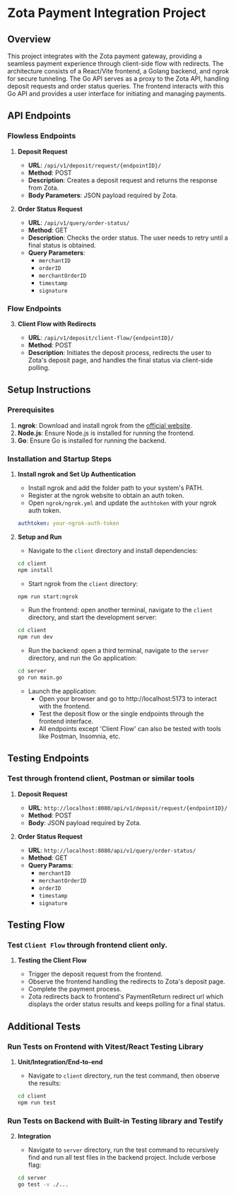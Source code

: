 # Zota Payment Integration Project

## Overview

This project integrates with the Zota payment gateway, providing a seamless payment experience through client-side flow with redirects. The architecture consists of a React/Vite frontend, a Golang backend, and ngrok for secure tunneling. The Go API serves as a proxy to the Zota API, handling deposit requests and order status queries. The frontend interacts with this Go API and provides a user interface for initiating and managing payments.

## API Endpoints

### Flowless Endpoints

1. **Deposit Request**

   - **URL**: `/api/v1/deposit/request/{endpointID}/`
   - **Method**: POST
   - **Description**: Creates a deposit request and returns the response from Zota.
   - **Body Parameters**: JSON payload required by Zota.

2. **Order Status Request**
   - **URL**: `/api/v1/query/order-status/`
   - **Method**: GET
   - **Description**: Checks the order status. The user needs to retry until a final status is obtained.
   - **Query Parameters**:
     - `merchantID`
     - `orderID`
     - `merchantOrderID`
     - `timestamp`
     - `signature`

### Flow Endpoints

3. **Client Flow with Redirects**

   - **URL**: `/api/v1/deposit/client-flow/{endpointID}/`
   - **Method**: POST
   - **Description**: Initiates the deposit process, redirects the user to Zota's deposit page, and handles the final status via client-side polling.

## Setup Instructions

### Prerequisites

1. **ngrok**: Download and install ngrok from the [official website](https://ngrok.com/).
2. **Node.js**: Ensure Node.js is installed for running the frontend.
3. **Go**: Ensure Go is installed for running the backend.

### Installation and Startup Steps

1. **Install ngrok and Set Up Authentication**

   - Install ngrok and add the folder path to your system's PATH.
   - Register at the ngrok website to obtain an auth token.
   - Open `ngrok/ngrok.yml` and update the `authtoken` with your ngrok auth token.

   ```yaml
   authtoken: your-ngrok-auth-token
   ```

2. **Setup and Run**

   - Navigate to the `client` directory and install dependencies:

   ```bash
   cd client
   npm install
   ```

   - Start ngrok from the `client` directory:

   ```bash
   npm run start:ngrok
   ```

   - Run the frontend: open another terminal, navigate to the `client` directory, and start the development server:

   ```bash
   cd client
   npm run dev
   ```

   - Run the backend: open a third terminal, navigate to the `server` directory, and run the Go application:

   ```bash
   cd server
   go run main.go
   ```

   - Launch the application:
     - Open your browser and go to http://localhost:5173 to interact with the frontend.
     - Test the deposit flow or the single endpoints through the frontend interface.
     - All endpoints except 'Client Flow' can also be tested with tools like Postman, Insomnia, etc.

## Testing Endpoints

### Test through frontend client, Postman or similar tools

1. **Deposit Request**

   - **URL**: `http://localhost:8080/api/v1/deposit/request/{endpointID}/`
   - **Method**: POST
   - **Body**: JSON payload required by Zota.

2. **Order Status Request**
   - **URL**: `http://localhost:8080/api/v1/query/order-status/`
   - **Method**: GET
   - **Query Params**:
     - `merchantID`
     - `merchantOrderID`
     - `orderID`
     - `timestamp`
     - `signature`

## Testing Flow

### Test `Client Flow` through frontend client only.

1. **Testing the Client Flow**

   - Trigger the deposit request from the frontend.
   - Observe the frontend handling the redirects to Zota's deposit page.
   - Complete the payment process.
   - Zota redirects back to frontend's PaymentReturn redirect url which displays the order status results and keeps polling for a final status.

## Additional Tests

### Run Tests on Frontend with Vitest/React Testing Library

1. **Unit/Integration/End-to-end**

   - Navigate to `client` directory, run the test command, then observe the results:

   ```bash
   cd client
   npm run test
   ```

### Run Tests on Backend with Built-in Testing library and Testify

2. **Integration**

   - Navigate to `server` directory, run the test command to recursively find and run all test files in the backend project. Include verbose flag:

   ```bash
   cd server
   go test -v ./...
   ```
